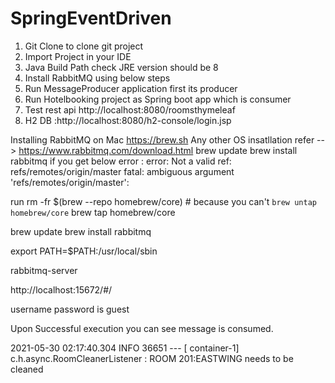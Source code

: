 # SpringEventDriven
1. Git Clone to clone git project
2. Import Project in your IDE
3. Java Build Path check JRE version should be 8 
4. Install RabbitMQ using below steps 
5. Run MessageProducer application first its producer 
6. Run Hotelbooking project as Spring boot app which is consumer
7. Test rest api http://localhost:8080/roomsthymeleaf
8. H2 DB :http://localhost:8080/h2-console/login.jsp

 Installing RabbitMQ on Mac
https://brew.sh
Any other OS insatllation refer --> https://www.rabbitmq.com/download.html
brew update
brew install rabbitmq
if you get below error :
error: Not a valid ref: refs/remotes/origin/master fatal: ambiguous argument 'refs/remotes/origin/master':

run 
rm -fr $(brew --repo homebrew/core)  # because you can't `brew untap homebrew/core`
brew tap homebrew/core

brew update
brew install rabbitmq

export PATH=$PATH:/usr/local/sbin

rabbitmq-server

http://localhost:15672/#/

username password is guest

Upon Successful execution you can see message is consumed.

2021-05-30 02:17:40.304  INFO 36651 --- [    container-1] c.h.async.RoomCleanerListener            : ROOM 201:EASTWING needs to be cleaned
